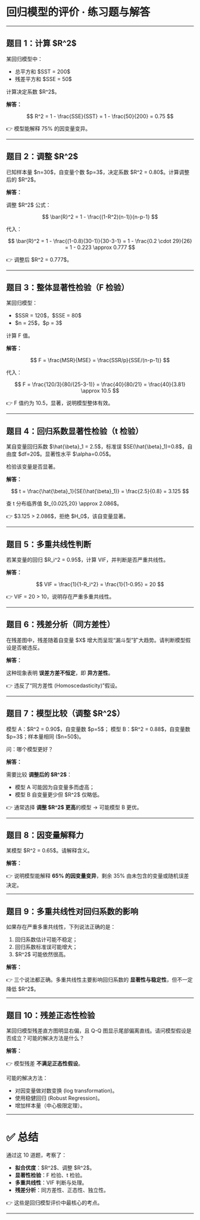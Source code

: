 
# 回归模型的评价 · 练习题与解答

---

## 题目 1：计算 \$R^2\$

某回归模型中：

* 总平方和 \$SST = 200\$
* 残差平方和 \$SSE = 50\$

计算决定系数 \$R^2\$。

**解答：**

$$
R^2 = 1 - \frac{SSE}{SST} = 1 - \frac{50}{200} = 0.75
$$

👉 模型能解释 75% 的因变量变异。

---

## 题目 2：调整 \$R^2\$

已知样本量 \$n=30\$，自变量个数 \$p=3\$，决定系数 \$R^2 = 0.80\$。计算调整后的 \$R^2\$。

**解答：**

调整 \$R^2\$ 公式：

$$
\bar{R}^2 = 1 - \frac{(1-R^2)(n-1)}{n-p-1}
$$

代入：

$$
\bar{R}^2 = 1 - \frac{(1-0.8)(30-1)}{30-3-1}
= 1 - \frac{0.2 \cdot 29}{26}
= 1 - 0.223 \approx 0.777
$$

👉 调整后 \$R^2 = 0.777\$。

---

## 题目 3：整体显著性检验（F 检验）

某回归模型：

* \$SSR = 120\$，\$SSE = 80\$
* \$n = 25\$，\$p = 3\$

计算 F 值。

**解答：**

$$
F = \frac{MSR}{MSE} = \frac{SSR/p}{SSE/(n-p-1)}
$$

代入：

$$
F = \frac{120/3}{80/(25-3-1)} = \frac{40}{80/21} = \frac{40}{3.81} \approx 10.5
$$

👉 F 值约为 10.5，显著，说明模型整体有效。

---

## 题目 4：回归系数显著性检验（t 检验）

某自变量回归系数 \$\hat{\beta}\_1 = 2.5\$，标准误 \$SE(\hat{\beta}\_1)=0.8\$，自由度 \$df=20\$。显著性水平 \$\alpha=0.05\$。

检验该变量是否显著。

**解答：**

$$
t = \frac{\hat{\beta}_1}{SE(\hat{\beta}_1)} = \frac{2.5}{0.8} = 3.125
$$

查 t 分布临界值 \$t\_{0.025,20} \approx 2.086\$。

👉 \$3.125 > 2.086\$，拒绝 \$H\_0\$，该自变量显著。

---

## 题目 5：多重共线性判断

若某变量的回归 \$R\_i^2 = 0.95\$，计算 VIF，并判断是否严重共线性。

**解答：**

$$
VIF = \frac{1}{1-R_i^2} = \frac{1}{1-0.95} = 20
$$

👉 VIF = 20 > 10，说明存在严重多重共线性。

---

## 题目 6：残差分析（同方差性）

在残差图中，残差随着自变量 \$X\$ 增大而呈现“漏斗型”扩大趋势。请判断模型假设是否被违反。

**解答：**

这种现象表明 **误差方差不恒定**，即 **异方差性**。

👉 违反了“同方差性 (Homoscedasticity)”假设。

---

## 题目 7：模型比较（调整 \$R^2\$）

模型 A：\$R^2 = 0.90\$，自变量数 \$p=5\$；
模型 B：\$R^2 = 0.88\$，自变量数 \$p=3\$；样本量相同 (\$n=50\$)。

问：哪个模型更好？

**解答：**

需要比较 **调整后的 \$R^2\$**：

* 模型 A 可能因为自变量多而虚高；
* 模型 B 自变量更少但 \$R^2\$ 仅略低。

👉 通常选择 **调整 \$R^2\$ 更高**的模型 → 可能模型 B 更优。

---

## 题目 8：因变量解释力

某模型 \$R^2 = 0.65\$。请解释含义。

**解答：**

👉 说明模型能解释 **65% 的因变量变异**，剩余 35% 由未包含的变量或随机误差决定。

---

## 题目 9：多重共线性对回归系数的影响

如果存在严重多重共线性，下列说法正确的是：

1. 回归系数估计可能不稳定；
2. 回归系数标准误可能增大；
3. \$R^2\$ 可能依然很高。

**解答：**

👉 三个说法都正确。多重共线性主要影响回归系数的 **显著性与稳定性**，但不一定降低 \$R^2\$。

---

## 题目 10：残差正态性检验

某回归模型残差直方图明显右偏，且 Q-Q 图显示尾部偏离直线。请问模型假设是否成立？可能的解决方法是什么？

**解答：**

👉 模型残差 **不满足正态性假设**。

可能的解决方法：

* 对因变量做对数变换 (log transformation)。
* 使用稳健回归 (Robust Regression)。
* 增加样本量（中心极限定理）。

---

# ✅ 总结

通过这 10 道题，考察了：

* **拟合优度**：\$R^2\$、调整 \$R^2\$。
* **显著性检验**：F 检验、t 检验。
* **多重共线性**：VIF 判断与处理。
* **残差分析**：同方差性、正态性、独立性。

👉 这些是回归模型评价中最核心的考点。

---



